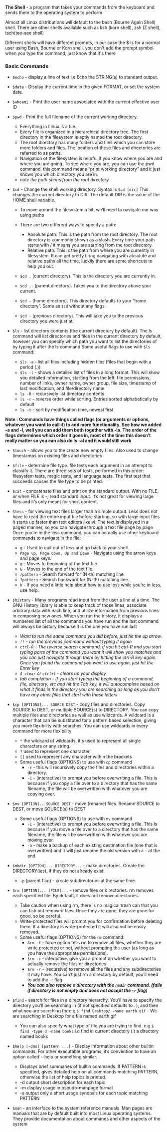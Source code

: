 **The Shell** - a program that takes your commands from the keyboard and sends them to the operating system to perform

Almost all Linux distributions will default to the bash (Bourne Again Shell) shell. There are other shells available such as ksh (korn shell), zsh (Z shell), tsch(tee-see shell)

Different shells will have different prompts, in our case the $ is for a normal user using Bash, Bourne or Korn shell, you don't add the prompt symbol when you type the command, just know that it's there

### Basic Commands

- `$echo` - display a line of text i.e Echo the STRING(s) to standard output.

- `$date` - Display the current time in the given FORMAT, or set the system date.

- `$whoami` - Print  the  user  name  associated  with the current effective user ID

- `$pwd` - Print the full filename of the current working directory.
  * Everything in Linux is a file. 
  * Every file is organized in a hierarchical directory tree. The first directory in the filesystem is aptly named the root directory. 
  * The root directory has many folders and files which you can store more folders and files. The location of these files and directories are referred to as paths.
  * Navigation of the filesystem is helpful if you know where you are and where you are going. To see where you are, you can use the pwd command, this command means “print working directory” and it just shows you which directory you are in.
  * *note the path stems from the root directory*

- `$cd` - Change the shell working directory. Syntax is `$cd [dir]`  This changes the current directory to DIR.  The default DIR is the value of the HOME shell variable.
  * To move around the filesystem a bit, we’ll need to navigate our way using paths
  * There are two different ways to specify a path:
     * Absolute path: This is the path from the root directory. The root directory is commonly shown as a slash. Every time your path starts with / it means you are starting from the root directory.
     * Relative path: This is the path from where you are currently in filesystem.
It can get pretty tiring navigating with absolute and relative paths all the time, luckily there are some shortcuts to help you out.

  * `$cd .` (current directory). This is the directory you are currently in.
  * `$cd ..` (parent directory). Takes you to the directory above your current.
  * `$cd ~` (home directory). This directory defaults to your “home directory”. Same as `$cd` without any flags
  * `$cd -` (previous directory). This will take you to the previous directory you were just at.

- `$ls` - list directory contents (the current directory by default). The ls command will list directories and files in the current directory by default, however you can specify which path you want to list the directories of by typing it after the ls command
Some useful flags to use with `$ls` command:
  * `$ls -a` - list all files including hidden files (files that begin with a period (.)) 
  * `$ls -l` - shows a detailed list of files in a long format. This will show you detailed information, starting from the left: file permissions, number of links, owner name, owner group, file size, timestamp of last modification, and file/directory name
  * `ls -R` - recursively list directory contents
  * `ls -r` - reverse order while sorting. Entries sorted alphabetically by default
  * `ls -t` - sort by modification time, newest first

**Note : Commands have things called flags (or arguments or options, whatever you want to call it) to add more functionality. See how we added -a and -l, well you can add them both together with -la. The order of the flags determines which order it goes in, most of the time this doesn’t really matter so you can also do ls -al and it would still work**

- `$touch` - allows you to the create new empty files. Also used to change timestamps on existing files and directories

- `$file` - determine file type. file tests each argument in an attempt to classify it. There are three sets of tests, performed in this order: filesystem tests, magic tests, and language tests. The first test that succeeds causes the file type to be printed.

- `$cat` - concatenate files and print on the standard output. With no FILE, or when FILE is -, read standard input.
It’s not great for viewing large files and it’s only meant for short content.

- `$less` - for viewing text files larger than a simple output. Less  does  not  have to read the entire input file before starting, so with large input files it starts up faster than text editors  like vi.
The text is displayed in a paged manner, so you can navigate through a text file page by page
Once you’re in the less command, you can actually use other keyboard commands to navigate in the file:
  * `q` - Used to quit out of less and go back to your shell.
  * `Page up, Page down, Up and Down` - Navigate using the arrow keys and page keys.
  * `g` - Moves to beginning of the text file.
  * `G` - Moves to the end of the text file.
  * `/pattern` - Search forward for (N-th) matching line.
  * `?pattern` - Search backward for (N-th) matching line.
  * `h` - If you need a little help about how to use less while you’re in less, use help.

- `$history` - Many programs read input from the user a line at a time. The GNU History library is able to keep track of those lines, associate arbitrary data with each line, and utilize information  from  previous  lines  in composing new ones.
When you run the history, it displays a numbered list of all the commands you have run and the last command will always be history because it is the one you have run last
  * *Want to run the same command you did before, just hit the up arrow.*
  * *`!!` - run the previous command without typing it again*
  * *`ctrl-R` - The reverse search command, if you hit ctrl-R and you start typing parts of the command you want it will show you matches and you can just navigate through them by hitting the ctrl-R key again. Once you found the command you want to use again, just hit the Enter key*
  * *`$ clear` or `ctrl+l` - clears up your display*
  * *tab completion - If you start typing the beginning of a command, file, directory, etc and hit the Tab key, it will autocomplete based on what it finds in the directory you are searching as long as you don’t have any other files that start with those letters*

- `$cp [OPTIONS]... SOURCE DEST` - copy files and directories. Copy SOURCE to DEST, or multiple SOURCE(s) to DIRECTORY.
You can copy multiple files and directories as well as use wildcards. A wildcard is a character that can be substituted for a pattern based selection, giving you more flexibility with searches. You can use wildcards in every command for more flexibility
  - `*` the wildcard of wildcards, it's used to represent all single characters or any string.
  - `?` used to represent one character
  - `[]` used to represent any character within the brackets
  * Some useful flags (OPTIONS) to use with `cp` command
    * `-r` - this will recursively copy the files and directories within a directory.
    * `-i` - (interactive) to prompt you before overwriting a file. This is because if you copy a file over to a directory that has the same filename, the file will be overwritten with whatever you are copying over.

- `$mv [OPTION]...SOURCE DEST` - move (rename) files. Rename SOURCE to DEST, or move SOURCE(s) to DEST 
  * Some useful flags (OPTIONS) to use with `mv` command
    * `-i` - (interactive) to prompt you before overwriting a file. This is because if you move a file over to a directory that has the same filename, the file will be overwritten with whatever you are moving over.
    * `-b` - make a backup of each existing destination file (one that is overwritten) and it will just rename the old version with a `~` at the end

- `$mkdir [OPTION]... DIRECTORY...` - make directories. Create the DIRECTORY(ies), if they do not already exist.
  * `-p` (parent flag) - create subdirectories at the same time.

- `$rm [OPTION]... [FILE]...` - remove files or directories. rm removes each specified file. By default, it does not remove directories.
  * Take caution when using rm, there is no magical trash can that you can fish out removed files. Once they are gone, they are gone for good, so be careful.
  * Write-protected files will prompt you for confirmation before deleting them. If a directory is write-protected it will also not be easily removed.
  * Some useful flags (OPTIONS) for the `rm` command:
    * `&rm -f` - force option tells rm to remove all files, whether they are write protected or not, without prompting the user (as long as you have the appropriate permissions).
    * `$rm -i` - interactive. give you a prompt on whether you want to actually remove the files or directories
    * `$rm -r` -  (recursive) to remove all the files and any subdirectories it may have. You can’t just rm a directory by default, you’ll need to add the -r flag 
    * ***You can also remove a directory with the `rmdir` command. (fails if directory is not empty and does not accept the `-r` flag)***
    
- `$find` - search for files in a directory hierarchy. You’ll have to specify the directory you’ll be searching in (if not specified defaults to `.`), and then what you are searching for e.g `$ find Desktop/ -name earth.gif` - We are searching in Desktop for a file named earth.gif
  * You can also specify what type of file you are trying to find. e.g `$ find -type d -name books` i.e find in current directory (.) a directory named books


- `$help [-dms] [pattern ...]` - Display information about other builtin commands. For other executable programs, it’s convention to have an option called --help or something similar.
  * Displays brief summaries of builtin commands.  If PATTERN is specified, gives detailed help on all commands matching PATTERN, otherwise the list of help topics is printed.
  * -d	output short description for each topic
  * -m	display usage in pseudo-manpage format
  * -s	output only a short usage synopsis for each topic matching PATTERN

- `$man` - an interface to the system reference manuals. Man pages are manuals that are by default built into most Linux operating systems. They provide documentation about commands and other aspects of the system
